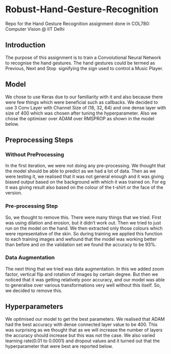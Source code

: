# Robust-Hand-Gesture-Recognition
Repo for the Hand Gesture Recognition assignment done in COL780: Computer Vision @ IIT Delhi

## Introduction
The purpose of this assignment is to train a Convolutional Neural Network to recognise the hand gestures. The hand gestures could be termed as ​ Previous, Next
and Stop ​ signifying the sign used to control a Music Player.

## Model
We chose to use Keras due to our familiarity with it and also because there were few things which were beneficial such as callbacks. We decided to use 3 Conv Layer with Channel Size of (16, 32, 64) and one dense layer with size of 400 which was chosen after tuning the hyperparameter. Also we chose the optimiser over ADAM over RMSPROP as shown in the model below.

## Preprocessing Steps
### Without PreProcessing
In the first iteration, we were not doing any pre-processing. We thought that the model should be able to predict as we had a lot of data. Then as we were testing it, we realised that it was not general enough and it was giving biased output based on the background with which it was trained on. For eg it was giving result also based on the colour of the t-shirt or the face of the version.

### Pre-processing Step
So, we thought to remove this. There were many things that we tried. First was using dilation and erosion, but it didn’t work out. Then we tried to just run on the model on the hand. We then extracted only those colours which were representative of the skin. So during training we applied this function to each training images and wefound that the model was working better than before and on the validation set we found the accuracy to be 93%.

### Data Augmentation
The next thing that we tried was data augmentation. In this we added zoom factor, vertical flip and rotation of images by certain degree. But then we noticed that it was getting relatively poor accuracy, and our model was able to generalise over various transformations very well without this itself. So, we decided to remove this.

## Hyperparameters
We optimised our model to get the best parameters. We realised that ADAM had the best accuracy with dense connected layer value to be 400. This was surprising as we thought that as we will increase the number of layers the accuracy should increase but this was not the case. We also varied learning rate(0.01 to 0.0001) and dropout values and it turned out that the hyperparameter that were best are reported below.


